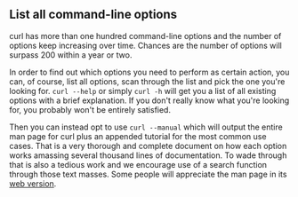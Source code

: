 ## List all command-line options

curl has more than one hundred command-line options and the number of options
keep increasing over time. Chances are the number of options will surpass 200
within a year or two.

In order to find out which options you need to perform as certain action, you
can, of course, list all options, scan through the list and pick the one you're
looking for. `curl --help` or simply `curl -h` will get you a list of all
existing options with a brief explanation. If you don't really know what
you're looking for, you probably won't be entirely satisfied.

Then you can instead opt to use `curl --manual` which will output the
entire man page for curl plus an appended tutorial for the most common use
cases. That is a very thorough and complete document on how each option
works amassing several thousand lines of documentation. To wade through that is also a
tedious work and we encourage use of a search function through those text
masses. Some people will appreciate the man page in its [web
version](https://curl.haxx.se/docs/manpage.html).

